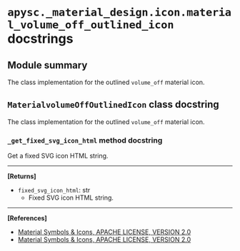 # `apysc._material_design.icon.material_volume_off_outlined_icon` docstrings

## Module summary

The class implementation for the outlined `volume_off` material icon.

## `MaterialvolumeOffOutlinedIcon` class docstring

The class implementation for the outlined `volume_off` material icon.

### `_get_fixed_svg_icon_html` method docstring

Get a fixed SVG icon HTML string.<hr>

**[Returns]**

- `fixed_svg_icon_html`: str
  - Fixed SVG icon HTML string.

<hr>

**[References]**

- [Material Symbols & Icons, APACHE LICENSE, VERSION 2.0](https://fonts.google.com/icons?icon.size=24&icon.color=%23e8eaed)
- [Material Symbols & Icons, APACHE LICENSE, VERSION 2.0](https://www.apache.org/licenses/LICENSE-2.0.html)